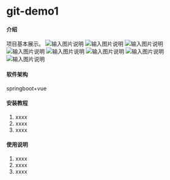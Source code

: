 # git-demo1

#### 介绍
项目基本展示。
![输入图片说明](https://foruda.gitee.com/images/1684298513243707404/f73142d5_10969536.png "屏幕截图")
![输入图片说明](https://foruda.gitee.com/images/1684298513277869170/d075cae9_10969536.png "屏幕截图")
![输入图片说明](https://foruda.gitee.com/images/1684298513545026359/a850f6d9_10969536.png "屏幕截图")
![输入图片说明](https://foruda.gitee.com/images/1684298513431900650/1631c99b_10969536.png "屏幕截图")
![输入图片说明](https://foruda.gitee.com/images/1684298513381202098/9e69e38a_10969536.png "屏幕截图")
![输入图片说明](https://foruda.gitee.com/images/1684298513301474415/f691f11b_10969536.png "屏幕截图")
![输入图片说明](https://foruda.gitee.com/images/1684298514311803137/193b3f6c_10969536.png "屏幕截图")
![输入图片说明](https://foruda.gitee.com/images/1684298514600692327/f60f79ad_10969536.png "屏幕截图")                   

#### 软件架构
springboot+vue


#### 安装教程

1.  xxxx
2.  xxxx
3.  xxxx

#### 使用说明

1.  xxxx
2.  xxxx
3.  xxxx
